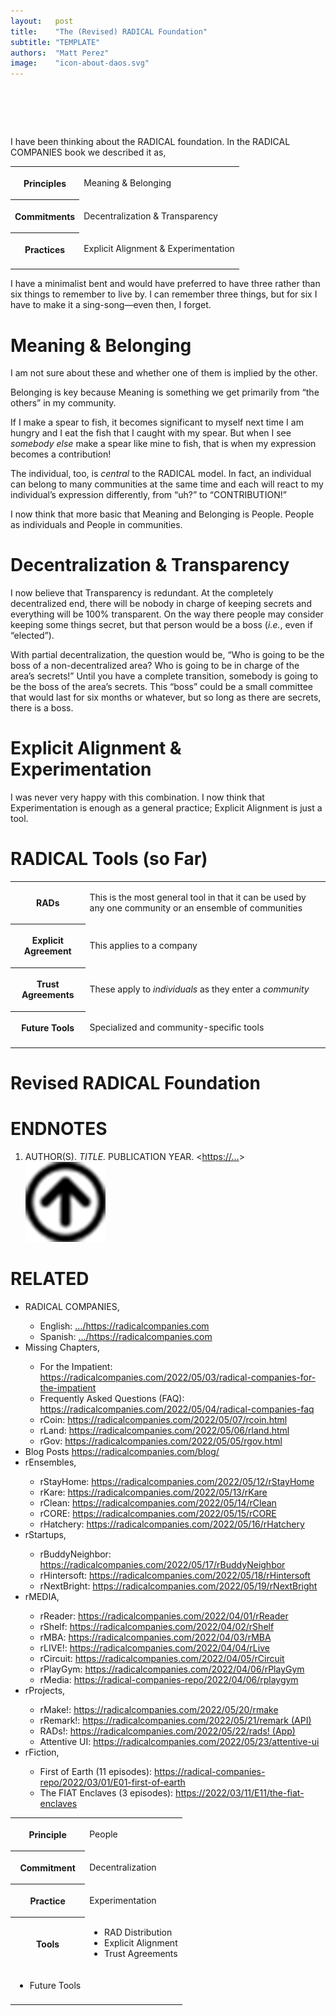 ```yaml
---
layout:   post
title:    "The (Revised) RADICAL Foundation"
subtitle: "TEMPLATE"
authors:  "Matt Perez"
image:    "icon-about-daos.svg"
---
```


<div style="display:none;">
 <p></p>
</div>

<h1>&nbsp;</h1>
 <p>I have been thinking about the RADICAL foundation. In the RADICAL COMPANIES book we described it as,</p>
 <table>
  <tr>
   <th>
    <p>Principles</p>
   </th>
   <td>
    <p>Meaning & Belonging</p>
   </td>
  </tr>
  <tr>
   <th>
    <p>Commitments</p>
   </th>
   <td>
    <p>Decentralization & Transparency</p>
   </td>
  </tr>
  <tr>
   <th>
    <p>Practices</p>
   </th>
   <td>
    <p>Explicit Alignment & Experimentation</p>
   </td>
  </tr>
  <tr>
   <td class="_spacer"></td>
  </tr>
 </table>
 <p>I have a minimalist bent and would have preferred to have three rather than six things to remember to live by. I can remember three things, but for six I have to make it a sing-song—even then, I forget.</p>

<h1>Meaning & Belonging</h1>
 <p>I am not sure about these and whether one of them is implied by the other.</p>
 <p>Belonging is key because Meaning is something we get primarily from “the others” in my community.</p>
 <p>If I make a spear to fish, it becomes significant to myself next time I am hungry and I eat the fish that I caught with my spear. But when I see <em>somebody else</em> make a spear like mine to fish, that is when my expression becomes a contribution!</p>
 <p>The individual, too, is <em>central</em> to the RADICAL model. In fact, an individual can belong to many communities at the same time and each will react to my individual’s expression differently, from “uh?” to “CONTRIBUTION!”</p>
 <p>I now think that more basic that Meaning and Belonging is People. People as individuals and People in communities.</p>

<h1>Decentralization & Transparency</h1>
 <p>I now believe that Transparency is redundant. At the completely decentralized end, there will be nobody in charge of keeping secrets and everything will be 100% transparent. On the way there people may consider keeping some things secret, but that person would be a boss (<em>i.e.</em>, even if “elected”).</p>
 <p>With partial decentralization, the question would be, “Who is going to be the boss of a non-decentralized area? Who is going to be in charge of the area’s secrets!” Until you have a complete transition, somebody is going to be the boss of the area’s secrets. This “boss” could be a small committee that would last for six months or whatever, but so long as there are secrets, there is a boss.</p>

<h1>Explicit Alignment & Experimentation</h1>
 <p>I was never very happy with this combination. I now think that Experimentation is enough as a general practice; Explicit Alignment is just a tool.</p>

<h1>RADICAL Tools (so Far)</h1>
 <table>
  <tr>
   <th>
    <p>RADs</p>
   </th>
   <td>
    <p>This is the most general tool in that it can be used by any one community or an ensemble of communities</p>
   </td>
  </tr>
  <tr>
   <th>
    <p>Explicit Agreement</p>
   </th>
   <td>
    <p>This applies to a company</p>
   </td>
  </tr>
  <tr>
   <th>
    <p>Trust Agreements</p>
   </th>
   <td>
    <p>These apply to <em>individuals</em> as they enter a <em>community</em></p>
   </td>
  </tr>
  <tr>
   <th>
    <p>Future Tools</p>
   </th>
   <td>
    <p>Specialized and community-specific tools</p>
   </td>
  </tr>
  <tr>
   <td class="_spacer"></td>
  </tr>
 </table>

<h1>Revised RADICAL Foundation</h1>
 <table>
  <tr>
   <th>
    <p>Principle</p>
   </th>
   <td>
    <p>People</p>
   </td>
  </tr>
  <tr>
   <th>
    <p>Commitment</p>
   </th>
   <td>
    <p>Decentralization</p>
   </td>
  </tr>
  <tr>
   <th>
    <p>Practice</p>
   </th>
   <td>
    <p>Experimentation</p>
   </td>
  </tr>
  <tr>
   <th>
    <p>Tools</p>
   </th>
   <td>
    <ul>
     <li>RAD Distribution</li>
     <li>Explicit Alignment</li>
     <li>Trust Agreements</li>
    </ul>
   </td>
  </tr>
   <td>
    <ul>
     <li>Future Tools</li>
    </ul>
   </td>
  </tr>
  <tr>
   <td class="_spacer"></td>
  </tr>

<h1 class="_section">ENDNOTES</h1>
 <ol>
  <li id="en01">
   <p class="_list-item">
    AUTHOR(S).
    <em>TITLE.</em>
    PUBLICATION YEAR.
    <<a href="https://…" target="_blank">https://…</a>>
    <a class="_uparrow" href="#bm01"><img src="/assets/img/arrow-up-icon.png"></a>
   </p>
  </li>
 </ol>

<h1 class="_section">RELATED</h1>
 <ul>
  <li>RADICAL COMPANIES,</li>
   <ul>
    <li><a>English</a>: <a href="https://radicalcompanies.com" target="_blank">&hellip;/https://radicalcompanies.com</a></li>
    <li><a>Spanish</a>: <a href="https://radicalcompanies.com" target="_blank">&hellip;/https://radicalcompanies.com</a></li>
   </ul>
  <li>Missing Chapters,</li>
   <ul>
    <li>For the Impatient: <a href="https://radicalcompanies.com/2022/05/03/radical-companies-for-the-impatient" target="_blank">https://radicalcompanies.com/2022/05/03/radical-companies-for-the-impatient</a></li>
    <li>Frequently Asked Questions (FAQ): <a href="https://radicalcompanies.com/2022/05/04/radical-companies-faq" target="_blank">https://radicalcompanies.com/2022/05/04/radical-companies-faq</a></li>
    <li>rCoin: <a href="https://radicalcompanies.com/2022/05/07/rcoin.html" target="_blank">https://radicalcompanies.com/2022/05/07/rcoin.html</a></li>
    <li>rLand: <a href="https://radicalcompanies.com/2022/05/06/rland.html" target="_blank">https://radicalcompanies.com/2022/05/06/rland.html</a></li>
    <li>rGov: <a href="https://radicalcompanies.com/2022/05/05/rgov.html" target="_blank">https://radicalcompanies.com/2022/05/05/rgov.html</a></li>
   </ul>
   <li>Blog Posts <a href="https://radicalcompanies.com/blog/" target="_blank">https://radicalcompanies.com/blog/</a></li>
   <li>rEnsembles,</li>
    <ul>
     <li> rStayHome: <a href="https://radicalcompanies.com/2022/05/12/rStayHome" target="_blank">https://radicalcompanies.com/2022/05/12/rStayHome</a></li>
     <li>     rKare: <a href="https://radicalcompanies.com/2022/05/13/rKare" target="_blank">https://radicalcompanies.com/2022/05/13/rKare</a></li>
     <li>    rClean: <a href="https://radicalcompanies.com/2022/05/14/rClean" target="_blank">https://radicalcompanies.com/2022/05/14/rClean</a></li>
     <li>     rCORE: <a href="https://radicalcompanies.com/2022/05/15/rCORE" target="_blank">https://radicalcompanies.com/2022/05/15/rCORE</a></li>
     <li>rHatchery: <a href="https://radicalcompanies.com/2022/05/16/rHatchery" target="_blank">https://radicalcompanies.com/2022/05/16/rHatchery</a></li>
    </ul>
   <li>rStartups,</li>
    <ul>
     <li>rBuddyNeighbor: <a href="https://radicalcompanies.com/2022/05/17/rBuddyNeighbor" target="_blank">https://radicalcompanies.com/2022/05/17/rBuddyNeighbor</a></li>
     <li>   rHintersoft: <a href="https://radicalcompanies.com/2022/05/18/rHintersoft" target="_blank">https://radicalcompanies.com/2022/05/18/rHintersoft</a></li> 
     <li>   rNextBright: <a href="https://radicalcompanies.com/2022/05/19/rNextBright" target="_blank">https://radicalcompanies.com/2022/05/19/rNextBright</a></li>
    </ul>
   <li>rMEDIA,</li>
    <ul>
     <li> rReader: <a href="https://radicalcompanies.com/2022/04/01/rReader" target="_blank">https://radicalcompanies.com/2022/04/01/rReader</a></li>
     <li>  rShelf: <a href="https://radicalcompanies.com/2022/04/02/rShelf" target="_blank">https://radicalcompanies.com/2022/04/02/rShelf</a></li>
     <li>    rMBA: <a href="https://radicalcompanies.com/2022/04/03/rMBA" target="_blank">https://radicalcompanies.com/2022/04/03/rMBA</a></li>
     <li>  rLIVE!: <a href="https://radicalcompanies.com/2022/04/04/rLive" target="_blank">https://radicalcompanies.com/2022/04/04/rLive</a></li>
     <li>rCircuit: <a href="https://radicalcompanies.com/2022/04/05/rCircuit" target="_blank">https://radicalcompanies.com/2022/04/05/rCircuit</a></li>
     <li>rPlayGym: <a href="https://radicalcompanies.com/2022/04/06/rPlayGym" target="_blank">https://radicalcompanies.com/2022/04/06/rPlayGym</a></li>
     <li>  rMedia: <a href="https://radical-companies-repo/2022/04/06/rplaygym" target="_blank">https://radical-companies-repo/2022/04/06/rplaygym</a></li>
    </ul>
   <li>rProjects,</li>
    <ul>
     <li>      rMake!: <a href="https://radicalcompanies.com/2022/05/20/rmake" target="_blank">https://radicalcompanies.com/2022/05/20/rmake</a></li>
     <li>    rRemark!: <a href="https://radicalcompanies.com/2022/05/21/remark" target="_blank">https://radicalcompanies.com/2022/05/21/remark (API)</a></li>
     <li>       RADs!: <a href="https://radicalcompanies.com/2022/05/22/rads!" target="_blank">https://radicalcompanies.com/2022/05/22/rads! (App)</a></li>
     <li>Attentive UI: <a href="https://radicalcompanies.com/2022/05/23/attentive-ui" target="_blank">https://radicalcompanies.com/2022/05/23/attentive-ui</a></li>
    </ul>
   <li>rFiction,</li>
    <ul>
     <li>  First of Earth (11 episodes): <a href="https://radical-companies-repo/2022/03/01/E01-first-of-earth" target="_blank">https://radical-companies-repo/2022/03/01/E01-first-of-earth</a></li>
     <li>The FIAT Enclaves (3 episodes): <a href="https://2022/03/11/E11/the-fiat-enclaves" target="_blank">https://2022/03/11/E11/the-fiat-enclaves</a></li>
    </ul>
